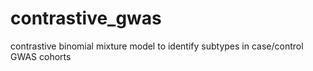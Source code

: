 # contrastive_gwas
contrastive binomial mixture model to identify subtypes in case/control GWAS cohorts
